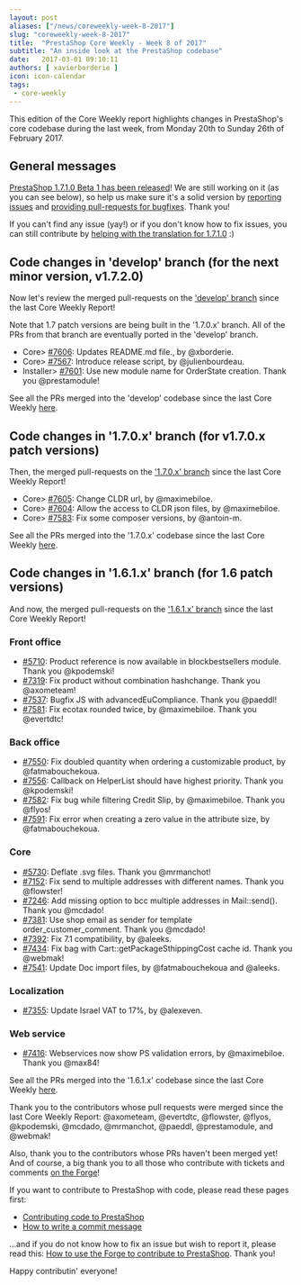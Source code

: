 ```yaml
---
layout: post
aliases: ["/news/coreweekly-week-8-2017"]
slug: "coreweekly-week-8-2017"
title:  "PrestaShop Core Weekly - Week 8 of 2017"
subtitle: "An inside look at the PrestaShop codebase"
date:   2017-03-01 09:10:11
authors: [ xavierborderie ]
icon: icon-calendar
tags:
 - core-weekly
---
```


This edition of the Core Weekly report highlights changes in PrestaShop's core codebase during the last week, from Monday 20th to Sunday 26th of February 2017.


## General messages

[PrestaShop 1.7.1.0 Beta 1 has been released](http://build.prestashop.com/news/prestashop-1-7-1-0-beta-1/)! We are still working on it (as you can see below), so help us make sure it's a solid version by [reporting issues](http://forge.prestashop.com/secure/CreateIssue%21default.jspa?selectedProjectId=11322&issuetype=1) and [providing pull-requests for bugfixes](https://github.com/PrestaShop/PrestaShop/tree/1.7.1.x). Thank you!

If you can't find any issue (yay!) or if you don't know how to fix issues, you can still contribute by [helping with the translation for 1.7.1.0](http://build.prestashop.com/news/171-Translations-update/) :)


## Code changes in 'develop' branch (for the next minor version, v1.7.2.0)

Now let's review the merged pull-requests on the ['develop' branch](https://github.com/PrestaShop/PrestaShop/tree/develop) since the last Core Weekly Report!

Note that 1.7 patch versions are being built in the '1.7.0.x' branch. All of the PRs from that branch are eventually ported in the 'develop' branch.

* Core> [#7606](https://github.com/PrestaShop/PrestaShop/pull/7606): Updates README.md file., by @xborderie.
* Core> [#7567](https://github.com/PrestaShop/PrestaShop/pull/7567): Introduce release script, by @julienbourdeau.
* Installer> [#7601](https://github.com/PrestaShop/PrestaShop/pull/7601): Use new module name for OrderState creation. Thank you @prestamodule!

See all the PRs merged into the 'develop' codebase since the last Core Weekly [here](https://github.com/PrestaShop/PrestaShop/pulls?utf8=%E2%9C%93&q=is%3Apr%20merged%3A2017-02-20..2017-002-26%20is%3Aclosed%20base%3Adevelop).


## Code changes in '1.7.0.x' branch (for v1.7.0.x patch versions) 

Then, the merged pull-requests on the ['1.7.0.x' branch](https://github.com/PrestaShop/PrestaShop/tree/1.7.0.x) since the last Core Weekly Report!

* Core> [#7605](https://github.com/PrestaShop/PrestaShop/pull/7605): Change CLDR url, by @maximebiloe.
* Core> [#7604](https://github.com/PrestaShop/PrestaShop/pull/7604): Allow the access to CLDR json files, by @maximebiloe.
* Core> [#7583](https://github.com/PrestaShop/PrestaShop/pull/7583): Fix some composer versions, by @antoin-m.

See all the PRs merged into the '1.7.0.x' codebase since the last Core Weekly [here](https://github.com/PrestaShop/PrestaShop/pulls?utf8=%E2%9C%93&q=is%3Apr%20merged%3A2017-02-20..2017-002-26%20is%3Aclosed%20base%3A1.7.0.x).


## Code changes in '1.6.1.x' branch (for 1.6 patch versions) 

And now, the merged pull-requests on the ['1.6.1.x' branch](https://github.com/PrestaShop/PrestaShop/tree/develop) since the last Core Weekly Report!


### Front office

* [#5710](https://github.com/PrestaShop/PrestaShop/pull/5710): Product reference is now available in blockbestsellers module. Thank you @kpodemski!
* [#7319](https://github.com/PrestaShop/PrestaShop/pull/7319): Fix product without combination hashchange. Thank you @axometeam!
* [#7537](https://github.com/PrestaShop/PrestaShop/pull/7537): Bugfix JS with advancedEuCompliance. Thank you @paeddl!
* [#7581](https://github.com/PrestaShop/PrestaShop/pull/7581): Fix ecotax rounded twice, by @maximebiloe. Thank you @evertdtc!


### Back office

* [#7550](https://github.com/PrestaShop/PrestaShop/pull/7550): Fix doubled quantity when ordering a customizable product, by @fatmabouchekoua.
* [#7556](https://github.com/PrestaShop/PrestaShop/pull/7556): Callback on HelperList should have highest priority. Thank you @kpodemski!
* [#7582](https://github.com/PrestaShop/PrestaShop/pull/7582): Fix bug while filtering Credit Slip, by @maximebiloe. Thank you @flyos!
* [#7591](https://github.com/PrestaShop/PrestaShop/pull/7591): Fix error when creating a zero value in the attribute size, by @fatmabouchekoua.


### Core

* [#5730](https://github.com/PrestaShop/PrestaShop/pull/5730): Deflate .svg files. Thank you @mrmanchot!
* [#7152](https://github.com/PrestaShop/PrestaShop/pull/7152): Fix send to multiple addresses with different names. Thank you @flowster!
* [#7246](https://github.com/PrestaShop/PrestaShop/pull/7246): Add missing option to bcc multiple addresses in Mail::send(). Thank you @mcdado!
* [#7381](https://github.com/PrestaShop/PrestaShop/pull/7381): Use shop email as sender for template order_customer_comment. Thank you @mcdado!
* [#7392](https://github.com/PrestaShop/PrestaShop/pull/7392): Fix 7.1 compatibility, by @aleeks.
* [#7434](https://github.com/PrestaShop/PrestaShop/pull/7434): Fix bag with Cart::getPackageSthippingCost cache id. Thank you @webmak!
* [#7541](https://github.com/PrestaShop/PrestaShop/pull/7541): Update Doc import files, by @fatmabouchekoua and @aleeks.


### Localization

* [#7355](https://github.com/PrestaShop/PrestaShop/pull/7355): Update Israel VAT to 17%, by @alexeven.


### Web service

* [#7416](https://github.com/PrestaShop/PrestaShop/pull/7416): Webservices now show PS validation errors, by @maximebiloe. Thank you @max84!


See all the PRs merged into the '1.6.1.x' codebase since the last Core Weekly [here](https://github.com/PrestaShop/PrestaShop/pulls?utf8=%E2%9C%93&q=is%3Apr%20merged%3A2017-02-20..2017-002-26%20is%3Aclosed%20base%3A1.6.1.x).

Thank you to the contributors whose pull requests were merged since the last Core Weekly Report: @axometeam, @evertdtc, @flowster, @flyos, @kpodemski, @mcdado, @mrmanchot, @paeddl, @prestamodule, and @webmak!

Also, thank you to the contributors whose PRs haven't been merged yet! And of course, a big thank you to all those who contribute with tickets and comments [on the Forge](http://forge.prestashop.com/)!

If you want to contribute to PrestaShop with code, please read these pages first:

 * [Contributing code to PrestaShop](http://doc.prestashop.com/display/PS16/Contributing+code+to+PrestaShop)
 * [How to write a commit message](http://doc.prestashop.com/display/PS16/How+to+write+a+commit+message)

...and if you do not know how to fix an issue but wish to report it, please read this: [How to use the Forge to contribute to PrestaShop](http://doc.prestashop.com/display/PS16/How+to+use+the+Forge+to+contribute+to+PrestaShop). Thank you!

Happy contributin' everyone!
